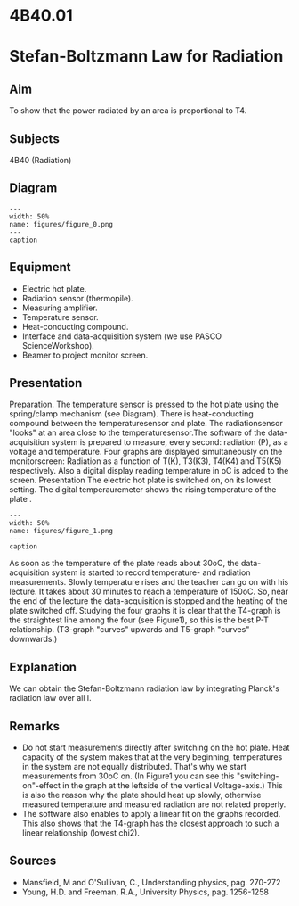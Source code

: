 # 4B40.01 
  # Stefan-Boltzmann Law for Radiation 
     
  
## Aim   
 To show that the power radiated by an area is proportional to T4.    
  
## Subjects   
 4B40 (Radiation)   
  
## Diagram   
    
```{figure} figures/figure_0.png  
---  
width: 50%  
name: figures/figure_0.png  
---  
caption  
``` 
     
  
## Equipment   
 
 *  Electric hot plate. 
 *  Radiation sensor (thermopile). 
 *  Measuring amplifier. 
 *  Temperature sensor. 
 *  Heat-conducting compound. 
 *  Interface and data-acquisition system (we use PASCO ScienceWorkshop). 
 *  Beamer to project monitor screen.
     
  
## Presentation   
 Preparation. The temperature sensor is pressed to the hot plate using the spring/clamp mechanism (see Diagram). There is heat-conducting compound between the temperaturesensor and plate. The radiationsensor "looks" at an area close to the temperaturesensor.The software of the data-acquisition system is prepared to measure, every second: radiation (P), as a voltage and temperature. Four graphs are displayed simultaneously on the monitorscreen: Radiation as a function of T(K), T3(K3), T4(K4) and T5(K5) respectively. Also a digital display reading temperature in oC is added to the screen. Presentation The electric hot plate is switched on, on its lowest setting. The digital temperauremeter shows the rising temperature of the plate .   
```{figure} figures/figure_1.png  
---  
width: 50%  
name: figures/figure_1.png  
---  
caption  
``` 
 As soon as the temperature of the plate reads about 30oC, the data-acquisition system is started to record temperature- and radiation measurements. Slowly temperature rises and the teacher can go on with his lecture. It takes about 30 minutes to reach a temperature of 150oC. So, near the end of the lecture the data-acquisition is stopped and the heating of the plate switched off. Studying the four graphs it is clear that the    T4-graph is the straightest line among the four (see Figure1), so this is the best P-T relationship. (T3-graph "curves" upwards and T5-graph "curves" downwards.)    
  
## Explanation   
 We can obtain the Stefan-Boltzmann radiation law by integrating Planck's radiation law over all l.    
  
## Remarks   
 
 *  Do not start measurements directly after switching on the hot plate. Heat capacity of the system makes that at the very beginning, temperatures in the system are not equally distributed. That's why we start measurements from 30oC on. (In Figure1 you can see this "switching-on"-effect in the graph at the leftside of the vertical Voltage-axis.) This is also the reason why the plate should heat up slowly, otherwise measured temperature and measured radiation are not related properly. 
 *  The software also enables to apply a linear fit on the graphs recorded. This also shows that the T4-graph has the closest approach to such a linear relationship (lowest chi2).
   
  
## Sources   
 
 *  Mansfield, M and O'Sullivan, C., Understanding physics, pag. 270-272 
 *  Young, H.D. and Freeman, R.A., University Physics, pag. 1256-1258
  